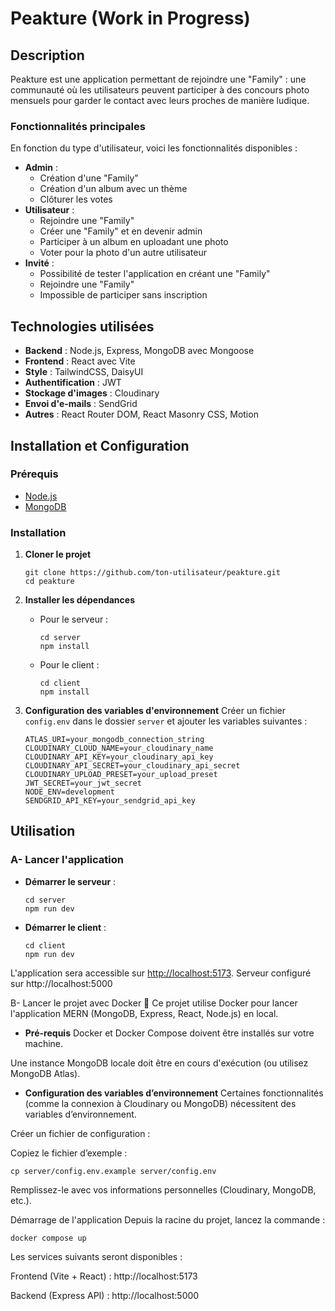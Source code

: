 # Peakture (Work in Progress)

## Description
Peakture est une application permettant de rejoindre une "Family" : une communauté où les utilisateurs peuvent participer à des concours photo mensuels pour garder le contact avec leurs proches de manière ludique.

### Fonctionnalités principales
En fonction du type d'utilisateur, voici les fonctionnalités disponibles :
- **Admin** :
  - Création d'une "Family"
  - Création d'un album avec un thème
  - Clôturer les votes
- **Utilisateur** :
  - Rejoindre une "Family"
  - Créer une "Family" et en devenir admin
  - Participer à un album en uploadant une photo
  - Voter pour la photo d'un autre utilisateur
- **Invité** :
  - Possibilité de tester l'application en créant une "Family"
  - Rejoindre une "Family"
  - Impossible de participer sans inscription

## Technologies utilisées
- **Backend** : Node.js, Express, MongoDB avec Mongoose
- **Frontend** : React avec Vite
- **Style** : TailwindCSS, DaisyUI
- **Authentification** : JWT
- **Stockage d'images** : Cloudinary
- **Envoi d'e-mails** : SendGrid
- **Autres** : React Router DOM, React Masonry CSS, Motion

## Installation et Configuration

### Prérequis
- [Node.js](https://nodejs.org/)
- [MongoDB](https://www.mongodb.com/)

### Installation
1. **Cloner le projet**
   ```
   git clone https://github.com/ton-utilisateur/peakture.git
   cd peakture
   ```

2. **Installer les dépendances**
   - Pour le serveur :
     ```
     cd server
     npm install
     ```
   - Pour le client :
     ```
     cd client
     npm install
     ```

3. **Configuration des variables d'environnement**
   Créer un fichier `config.env` dans le dossier `server` et ajouter les variables suivantes :
   ```env
   ATLAS_URI=your_mongodb_connection_string
   CLOUDINARY_CLOUD_NAME=your_cloudinary_name
   CLOUDINARY_API_KEY=your_cloudinary_api_key
   CLOUDINARY_API_SECRET=your_cloudinary_api_secret
   CLOUDINARY_UPLOAD_PRESET=your_upload_preset
   JWT_SECRET=your_jwt_secret
   NODE_ENV=development
   SENDGRID_API_KEY=your_sendgrid_api_key
   ```

## Utilisation

### A- Lancer l'application
- **Démarrer le serveur** :
  ```
  cd server
  npm run dev
  ```
- **Démarrer le client** :
  ```
  cd client
  npm run dev
  ```
L'application sera accessible sur [http://localhost:5173](http://localhost:5173).
Serveur configuré sur http://localhost:5000

B- Lancer le projet avec Docker 🚀 
Ce projet utilise Docker pour lancer l'application MERN (MongoDB, Express, React, Node.js) en local.

- **Pré-requis**
Docker et Docker Compose doivent être installés sur votre machine.

Une instance MongoDB locale doit être en cours d'exécution (ou utilisez MongoDB Atlas).

- **Configuration des variables d’environnement**
Certaines fonctionnalités (comme la connexion à Cloudinary ou MongoDB) nécessitent des variables d’environnement.

Créer un fichier de configuration :

Copiez le fichier d’exemple :
  ```
cp server/config.env.example server/config.env
  ```

Remplissez-le avec vos informations personnelles (Cloudinary, MongoDB, etc.).

Démarrage de l'application
Depuis la racine du projet, lancez la commande :

  ```
docker compose up 
  ```

Les services suivants seront disponibles :

Frontend (Vite + React) : http://localhost:5173

Backend (Express API) : http://localhost:5000



